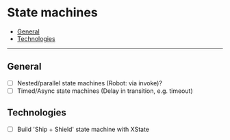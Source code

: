 # State machines

- [General](#general)
- [Technologies](#technologies)

---

## General

- [ ] Nested/parallel state machines (Robot: via invoke)?
- [ ] Timed/Async state machines (Delay in transition, e.g. timeout)

## Technologies

- [ ] Build 'Ship + Shield' state machine with XState
